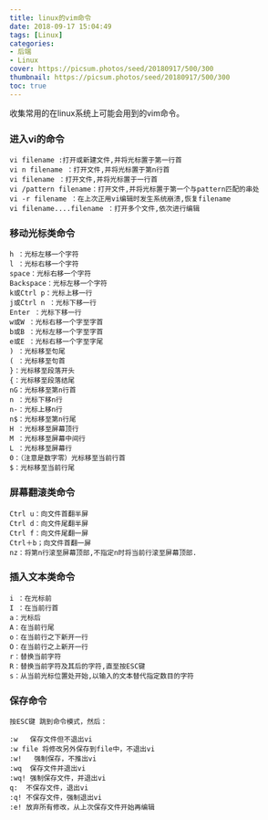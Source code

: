 ```yaml
---
title: linux的vim命令
date: 2018-09-17 15:04:49
tags: [Linux]
categories: 
- 后端
- Linux
cover: https://picsum.photos/seed/20180917/500/300
thumbnail: https://picsum.photos/seed/20180917/500/300
toc: true
---
```

收集常用的在linux系统上可能会用到的vim命令。
<!-- more -->
### 进入vi的命令
     
    vi filename :打开或新建文件,并将光标置于第一行首
    vi n filename ：打开文件,并将光标置于第n行首
    vi filename ：打开文件,并将光标置于一行首
    vi /pattern filename：打开文件,并将光标置于第一个与pattern匹配的串处
    vi -r filename ：在上次正用vi编辑时发生系统崩溃,恢复filename
    vi filename....filename ：打开多个文件,依次进行编辑
     
### 移动光标类命令
     
    h ：光标左移一个字符
    l ：光标右移一个字符
    space：光标右移一个字符
    Backspace：光标左移一个字符
    k或Ctrl p：光标上移一行
    j或Ctrl n ：光标下移一行
    Enter ：光标下移一行
    w或W ：光标右移一个字至字首
    b或B ：光标左移一个字至字首
    e或E ：光标右移一个字至字尾
    ) ：光标移至句尾
    ( ：光标移至句首
    }：光标移至段落开头
    {：光标移至段落结尾
    nG：光标移至第n行首
    n ：光标下移n行
    n-：光标上移n行
    n$：光标移至第n行尾
    H ：光标移至屏幕顶行
    M ：光标移至屏幕中间行
    L ：光标移至屏幕行
    0：（注意是数字零）光标移至当前行首
    $：光标移至当前行尾
     
### 屏幕翻滚类命令
     
    Ctrl u：向文件首翻半屏
    Ctrl d：向文件尾翻半屏
    Ctrl f：向文件尾翻一屏
    Ctrl＋b；向文件首翻一屏
    nz：将第n行滚至屏幕顶部,不指定n时将当前行滚至屏幕顶部.
     
### 插入文本类命令
     
    i ：在光标前
    I ：在当前行首
    a：光标后
    A：在当前行尾
    o：在当前行之下新开一行
    O：在当前行之上新开一行
    r：替换当前字符
    R：替换当前字符及其后的字符,直至按ESC键
    s：从当前光标位置处开始,以输入的文本替代指定数目的字符
     
### 保存命令
     
    按ESC键 跳到命令模式，然后：
     
    :w   保存文件但不退出vi
    :w file 将修改另外保存到file中，不退出vi
    :w!   强制保存，不推出vi
    :wq  保存文件并退出vi
    :wq! 强制保存文件，并退出vi
    q:  不保存文件，退出vi
    :q! 不保存文件，强制退出vi
    :e! 放弃所有修改，从上次保存文件开始再编辑